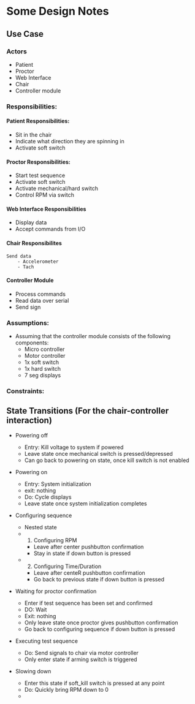 # Some Design Notes

## Use Case

### Actors
- Patient
- Proctor
- Web Interface
- Chair 
- Controller module

### Responsibilities:

#### Patient Responsibilities:
- Sit in the chair
- Indicate what direction they are spinning in
- Activate soft switch

#### Proctor Responsibilities: 
- Start test sequence
- Activate soft switch
- Activate mechanical/hard switch
- Control RPM via switch

#### Web Interface Responsibilities
- Display data 
- Accept commands from I/O

#### Chair Responsibilites
	Send data
		- Accelerometer
		- Tach

#### Controller Module
- Process commands
- Read data over serial
- Send sign

### Assumptions:
- Assuming that the controller module consists of the following components:
	- Micro controller
	- Motor controller
	- 1x soft switch
	- 1x hard switch
	- 7 seg displays

### Constraints:




## State Transitions (For the chair-controller interaction)

- Powering off
	- Entry: Kill voltage to system if powered
	- Leave state once mechanical switch is pressed/depressed
	- Can go back to powering on state, once kill switch is not enabled

- Powering on
	- Entry: System initialization
	- exit: nothing
	- Do: Cycle displays 
	- Leave state once system initialization completes

- Configuring sequence
	- Nested state
	- 1. Configuring RPM
		- Leave after center pushbutton confirmation
		- Stay in state if down button is pressed 
	- 2. Configuring Time/Duration
		- Leave after centeR pushbutton confirmation
		- Go back to previous state if down button is pressed

- Waiting for proctor confirmation
	- Enter if test sequence has been set and confirmed
	- DO: Wait
	- Exit: nothing
	- Only leave state once proctor gives pushbutton confirmation
	- Go back to configuring sequence if down button is pressed

- Executing test sequence
	- Do: Send signals to chair via motor controller
	- Only enter state if arming switch is triggered

- Slowing down
	- Enter this state if soft_kill switch is pressed at any point
	- Do: Quickly bring RPM down to 0
	- 